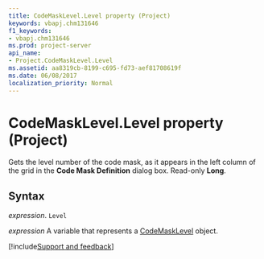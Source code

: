 ```yaml
---
title: CodeMaskLevel.Level property (Project)
keywords: vbapj.chm131646
f1_keywords:
- vbapj.chm131646
ms.prod: project-server
api_name:
- Project.CodeMaskLevel.Level
ms.assetid: aa8319cb-8199-c695-fd73-aef81708619f
ms.date: 06/08/2017
localization_priority: Normal
---
```



# CodeMaskLevel.Level property (Project)

Gets the level number of the code mask, as it appears in the left column of the grid in the  **Code Mask Definition** dialog box. Read-only **Long**.


## Syntax

_expression_. `Level`

_expression_ A variable that represents a [CodeMaskLevel](./Project.CodeMaskLevel.md) object.

[!include[Support and feedback](~/includes/feedback-boilerplate.md)]
